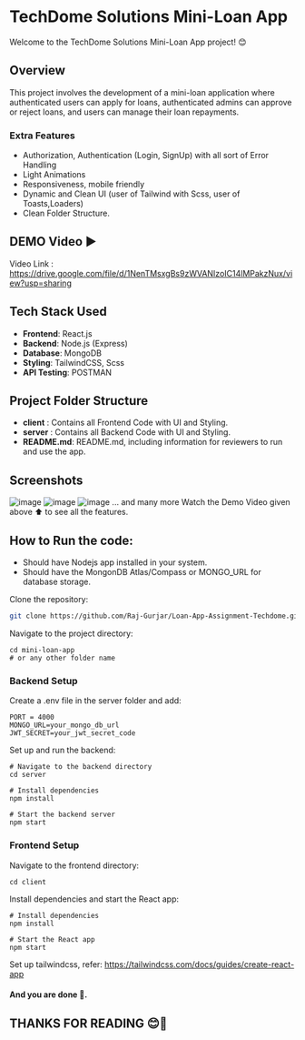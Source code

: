 
# TechDome Solutions Mini-Loan App
Welcome to the TechDome Solutions Mini-Loan App project! 😊

## Overview
This project involves the development of a mini-loan application where authenticated users can apply for loans, authenticated admins can approve or reject loans, and users can manage their loan repayments.
### Extra Features
- Authorization, Authentication (Login, SignUp) with all sort of Error Handling 
- Light Animations
- Responsiveness, mobile friendly
- Dynamic and Clean UI (user of Tailwind with Scss, user of Toasts,Loaders)
- Clean Folder Structure.
  

## DEMO Video ▶️

Video Link : https://drive.google.com/file/d/1NenTMsxgBs9zWVANIzoIC14lMPakzNux/view?usp=sharing

## Tech Stack Used

- **Frontend**: React.js
- **Backend**: Node.js (Express)
- **Database**: MongoDB
- **Styling**: TailwindCSS, Scss
- **API Testing**: POSTMAN

## Project Folder Structure

- **client** : Contains all Frontend Code with UI and Styling.
- **server** :  Contains all Backend Code with UI and Styling.
- **README.md**: README.md, including information for reviewers to run and use the app.


## Screenshots

![image](https://github.com/Raj-Gurjar/Loan-App-Assignment-Techdome/assets/81844601/1a26ca4e-2295-4d9a-a198-18dbe335831f)
![image](https://github.com/Raj-Gurjar/Loan-App-Assignment-Techdome/assets/81844601/24e10d52-5438-4d5d-9806-de4d5ddbd43c)
![image](https://github.com/Raj-Gurjar/Loan-App-Assignment-Techdome/assets/81844601/7d3cbe0f-8585-43c0-8787-97f78e85cff5)
... and many more Watch the Demo Video given above ⬆️ to see all the features.


## How to Run the code:

- Should have Nodejs app installed in your system.
- Should have the MongonDB Atlas/Compass or MONGO_URL for database storage.

Clone the repository:

```bash
git clone https://github.com/Raj-Gurjar/Loan-App-Assignment-Techdome.git 
   ```
Navigate to the project directory:
```
cd mini-loan-app
# or any other folder name
```
### Backend Setup
Create a .env file in the server folder and add:

```
PORT = 4000
MONGO_URL=your_mongo_db_url
JWT_SECRET=your_jwt_secret_code
```
Set up and run the backend:
```
# Navigate to the backend directory
cd server

# Install dependencies
npm install

# Start the backend server
npm start
```
### Frontend Setup

Navigate to the frontend directory:
```
cd client
```

Install dependencies and start the React app:

```
# Install dependencies
npm install

# Start the React app
npm start
```
Set up tailwindcss,
refer: https://tailwindcss.com/docs/guides/create-react-app
#### And you are done 🥳.


## THANKS FOR READING  😊👋

